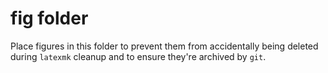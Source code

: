 # fig folder
Place figures in this folder to prevent them from accidentally being deleted during `latexmk` cleanup and to ensure they're archived by `git`.
